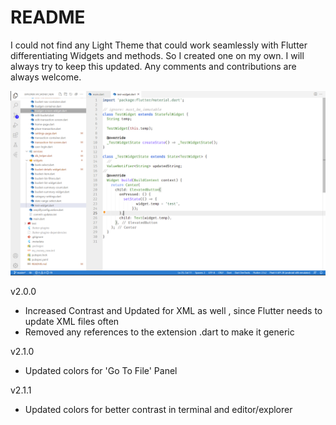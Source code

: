# README

I could not find any Light Theme that could work seamlessly with Flutter differentiating Widgets and methods. So I created one on my own. I will always try to keep this updated. Any comments and contributions are always welcome.

<img src="./screens/screen_2.PNG">

v2.0.0
  - Increased Contrast and Updated for XML as well , since Flutter needs to update XML files often
  - Removed any references to the extension .dart to make it generic

v2.1.0
  - Updated colors for 'Go To File' Panel

v2.1.1
  - Updated colors for better contrast in terminal and editor/explorer

